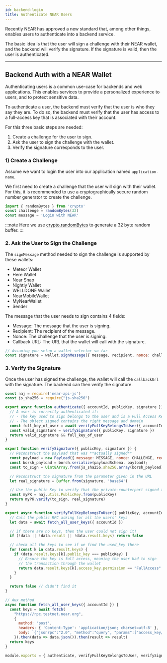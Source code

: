 ```yaml
---
id: backend-login
title: Authenticate NEAR Users
---
```


Recently NEAR has approved a new standard that, among other things, enables users to authenticate into a backend service.

The basic idea is that the user will sign a challenge with their NEAR wallet, and the backend will verify the signature. If the signature is valid, then the user is authenticated.

---

## Backend Auth with a NEAR Wallet

Authenticating users is a common use-case for backends and web applications. This enables services to provide a personalized experience to users, and to protect sensitive data.

To authenticate a user, the backend must verify that the user is who they say they are. To do so, the backend must verify that the user has access to a full-access key that is associated with their account.

For this three basic steps are needed:

1. Create a challenge for the user to sign.
2. Ask the user to sign the challenge with the wallet.
3. Verify the signature corresponds to the user.

### 1) Create a Challenge

Assume we want to login the user into our application named `application-name`.

We first need to create a challenge that the user will sign with their wallet. For this, it is recommended to use a cryptographically secure random number generator to create the challenge.

```js
import { randomBytes } from 'crypto'
const challenge = randomBytes(32)
const message = 'Login with NEAR'
```

:::note
Here we use [crypto.randomBytes](https://nodejs.org/api/crypto.html#crypto_crypto_randombytes_size_callback) to generate a 32 byte random buffer.
:::

### 2. Ask the User to Sign the Challenge

The `signMessage` method needed to sign the challenge is supported by these wallets:

- Meteor Wallet
- Here Wallet
- Near Snap
- Nightly Wallet
- WELLDONE Wallet
- NearMobileWallet
- MyNearWallet
- Sender

The message that the user needs to sign contains 4 fields:

- Message: The message that the user is signing.
- Recipient: The recipient of the message.
- Nonce: The challenge that the user is signing.
- Callback URL: The URL that the wallet will call with the signature.

```js
// Assuming you setup a wallet selector so far
const signature = wallet.signMessage({ message, recipient, nonce: challenge, callbackUrl: <server-auth-url> })
```

### 3. Verify the Signature

Once the user has signed the challenge, the wallet will call the `callbackUrl` with the signature. The backend can then verify the signature.

```js
const naj = require('near-api-js')
const js_sha256 = require("js-sha256")

export async function authenticate({ accountId, publicKey, signature }) {
  // A user is correctly authenticated if:
  // - The key used to sign belongs to the user and is a Full Access Key
  // - The object signed contains the right message and domain
  const full_key_of_user = await verifyFullKeyBelongsToUser({ accountId, publicKey })
  const valid_signature = verifySignature({ publicKey, signature })
  return valid_signature && full_key_of_user
}

export function verifySignature({ publicKey, signature }) {
  // Reconstruct the payload that was **actually signed**
  const payload = new Payload({ message: MESSAGE, nonce: CHALLENGE, recipient: APP, callbackUrl: cURL });
  const borsh_payload = borsh.serialize(payloadSchema, payload);
  const to_sign = Uint8Array.from(js_sha256.sha256.array(borsh_payload))

  // Reconstruct the signature from the parameter given in the URL
  let real_signature = Buffer.from(signature, 'base64')

  // Use the public Key to verify that the private-counterpart signed the message
  const myPK = naj.utils.PublicKey.from(publicKey)
  return myPK.verify(to_sign, real_signature)
}

export async function verifyFullKeyBelongsToUser({ publicKey, accountId }) {
  // Call the public RPC asking for all the users' keys
  let data = await fetch_all_user_keys({ accountId })

  // if there are no keys, then the user could not sign it!
  if (!data || !data.result || !data.result.keys) return false

  // check all the keys to see if we find the used_key there
  for (const k in data.result.keys) {
    if (data.result.keys[k].public_key === publicKey) {
      // Ensure the key is full access, meaning the user had to sign
      // the transaction through the wallet
      return data.result.keys[k].access_key.permission == "FullAccess"
    }
  }

  return false // didn't find it
}

// Aux method
async function fetch_all_user_keys({ accountId }) {
  const keys = await fetch(
    "https://rpc.testnet.near.org",
    {
      method: 'post',
      headers: { 'Content-Type': 'application/json; charset=utf-8' },
      body: `{"jsonrpc":"2.0", "method":"query", "params":["access_key/${accountId}", ""], "id":1}`
    }).then(data => data.json()).then(result => result)
  return keys
}

module.exports = { authenticate, verifyFullKeyBelongsToUser, verifySignature };
```
